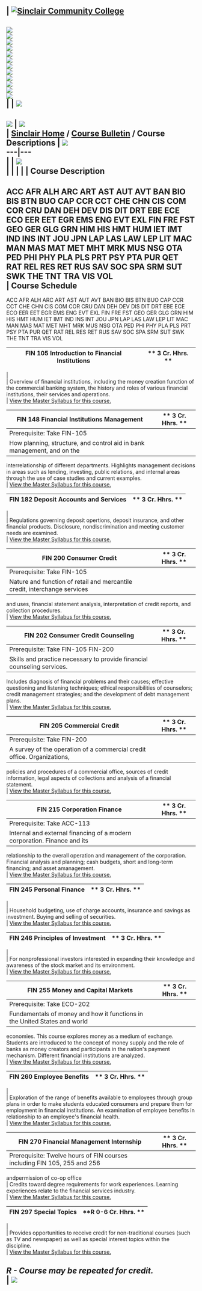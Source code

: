 | [![Sinclair Community College](graphics/00.gif)](http://www.sinclair.edu)  
---  
[![](graphics/01A.gif)](http://www.sinclair.edu/welcome.htm)  
[![](graphics/02A.gif)](http://www.sinclair.edu/information/)  
[![](graphics/03A.gif)](http://www.sinclair.edu/information.html)  
[![](graphics/04A.gif)](http://www.sinclair.edu/departments/admissions/)  
[![](graphics/05A.gif)](http://www.sinclair.edu/distance/)  
[![](graphics/06A.gif)](http://www.sinclair.edu/stuservices.html)  
[![](graphics/07A.gif)](http://www.sinclair.edu/divisions/)  
[![](graphics/08A.gif)](http://www.sinclair.edu/departments/)  
[![](graphics/09A.gif)](http://www.sinclair.edu/contact.html)  
[![](graphics/10A.gif)](http://www.sinclair.edu/search.html)  
[![](graphics/11a.gif)](http://www.sinclair.edu)  
![](graphics/11b.gif)  
|  | ![](graphics2/bar.gif)  
---  
![](graphics2/descriptions_title.jpg) | ![](graphics2/header2.gif)  
|  [Sinclair Home](http://www.sinclair.edu) / [Course Bulletin](index.cfm) /
Course Descriptions  | ![](graphics2/arc1.gif)  
---|---  
  |   | ![](graphics2/arc2.gif)  
|   |  |  |  | **Course Description**  
---  
ACC AFR ALH ARC ART AST AUT AVT BAN BIO BIS BTN BUO CAP CCR CCT CHE CHN CIS
COM COR CRU DAN DEH DEV DIS DIT DRT EBE ECE ECO EER EET EGR EMS ENG EVT EXL
FIN FRE FST GEO GER GLG GRN HIM HIS HMT HUM IET IMT IND INS INT JOU JPN LAP
LAS LAW LEP LIT MAC MAN MAS MAT MET MHT MRK MUS NSG OTA PED PHI PHY PLA PLS
PRT PSY PTA PUR QET RAT REL RES RET RUS SAV SOC SPA SRM SUT SWK THE TNT TRA
VIS VOL  
| **Course Schedule**  
---  
ACC AFR ALH ARC ART AST AUT AVT BAN BIO BIS BTN BUO CAP CCR CCT CHE CHN CIS
COM COR CRU DAN DEH DEV DIS DIT DRT EBE ECE ECO EER EET EGR EMS ENG EVT EXL
FIN FRE FST GEO GER GLG GRN HIM HIS HMT HUM IET IMT IND INS INT JOU JPN LAP
LAS LAW LEP LIT MAC MAN MAS MAT MET MHT MRK MUS NSG OTA PED PHI PHY PLA PLS
PRT PSY PTA PUR QET RAT REL RES RET RUS SAV SOC SPA SRM SUT SWK THE TNT TRA
VIS VOL  
  
|  **FIN  105 Introduction to Financial Institutions** |  **    3 Cr. Hhrs. **  
---|---  
  |  
  |  Overview of financial institutions, including the money creation function
of the commercial banking system, the history and roles of various financial
institutions, their services and operations.  
  |  [View the Master Syllabus for this
course.](http://dynamic.sinclair.edu/MasterSyllabi/FIN105.rtf)  
  
|  **FIN  148 Financial Institutions Management** |  **    3 Cr. Hhrs. **  
---|---  
  |  Prerequisite: Take FIN-105  
  |  How planning, structure, and control aid in bank management, and on the
interrelationship of different departments. Highlights management decisions in
areas such as lending, investing, public relations, and internal areas through
the use of case studies and current examples.  
  |  [View the Master Syllabus for this
course.](http://dynamic.sinclair.edu/MasterSyllabi/FIN148.rtf)  
  
|  **FIN  182 Deposit Accounts and Services** |  **    3 Cr. Hhrs. **  
---|---  
  |  
  |  Regulations governing deposit opertions, deposit insurance, and other
financial products. Disclosure, nondiscrimination and meeting customer needs
are examined.  
  |  [View the Master Syllabus for this
course.](http://dynamic.sinclair.edu/MasterSyllabi/FIN182.rtf)  
  
|  **FIN  200 Consumer Credit** |  **    3 Cr. Hhrs. **  
---|---  
  |  Prerequisite: Take FIN-105  
  |  Nature and function of retail and mercantile credit, interchange services
and uses, financial statement analysis, interpretation of credit reports, and
collection procedures.  
  |  [View the Master Syllabus for this
course.](http://dynamic.sinclair.edu/MasterSyllabi/FIN200.rtf)  
  
|  **FIN  202 Consumer Credit Counseling** |  **    3 Cr. Hhrs. **  
---|---  
  |  Prerequisite: Take FIN-105 FIN-200  
  |  Skills and practice necessary to provide financial counseling services.
Includes diagnosis of financial problems and their causes; effective
questioning and listening techniques; ethical responsibilities of counselors;
credit management strategies; and the development of debt management plans.  
  |  [View the Master Syllabus for this
course.](http://dynamic.sinclair.edu/MasterSyllabi/FIN202.rtf)  
  
|  **FIN  205 Commercial Credit** |  **    3 Cr. Hhrs. **  
---|---  
  |  Prerequisite: Take FIN-200  
  |  A survey of the operation of a commercial credit office. Organizations,
policies and procedures of a commercial office, sources of credit information,
legal aspects of collections and analysis of a financial statement.  
  |  [View the Master Syllabus for this
course.](http://dynamic.sinclair.edu/MasterSyllabi/FIN205.rtf)  
  
|  **FIN  215 Corporation Finance** |  **    3 Cr. Hhrs. **  
---|---  
  |  Prerequisite: Take ACC-113  
  |  Internal and external financing of a modern corporation. Finance and its
relationship to the overall operation and management of the corporation.
Financial analysis and planning; cash budgets, short and long-term financing;
and asset amanagement.  
  |  [View the Master Syllabus for this
course.](http://dynamic.sinclair.edu/MasterSyllabi/FIN215.rtf)  
  
|  **FIN  245 Personal Finance** |  **    3 Cr. Hhrs. **  
---|---  
  |  
  |  Household budgeting, use of charge accounts, insurance and savings as
investment. Buying and selling of securities.  
  |  [View the Master Syllabus for this
course.](http://dynamic.sinclair.edu/MasterSyllabi/FIN245.rtf)  
  
|  **FIN  246 Principles of Investment** |  **    3 Cr. Hhrs. **  
---|---  
  |  
  |  For nonprofessional investors interested in expanding their knowledge and
awareness of the stock market and its environment.  
  |  [View the Master Syllabus for this
course.](http://dynamic.sinclair.edu/MasterSyllabi/FIN246.rtf)  
  
|  **FIN  255 Money and Capital Markets** |  **    3 Cr. Hhrs. **  
---|---  
  |  Prerequisite: Take ECO-202  
  |  Fundamentals of money and how it functions in the United States and world
economies. This course explores money as a medium of exchange. Students are
introduced to the concept of money supply and the role of banks as money
creators and participants in the nation's payment mechanism. Different
financial institutions are analyzed.  
  |  [View the Master Syllabus for this
course.](http://dynamic.sinclair.edu/MasterSyllabi/FIN255.rtf)  
  
|  **FIN  260 Employee Benefits** |  **    3 Cr. Hhrs. **  
---|---  
  |  
  |  Exploration of the range of benefits available to employees through group
plans in order to make students educated consumers and prepare them for
employment in financial institutions. An examination of employee benefits in
relationship to an employee's financial health.  
  |  [View the Master Syllabus for this
course.](http://dynamic.sinclair.edu/MasterSyllabi/FIN260.rtf)  
  
|  **FIN  270 Financial Management Internship** |  **    3 Cr. Hhrs. **  
---|---  
  |  Prerequisite: Twelve hours of FIN courses including FIN 105, 255 and 256
andpermission of co-op office  
  |  Credits toward degree requirements for work experiences. Learning
experiences relate to the financial services industry.  
  |  [View the Master Syllabus for this
course.](http://dynamic.sinclair.edu/MasterSyllabi/FIN270.rtf)  
  
|  **FIN  297 Special Topics** |  **R    0-6 Cr. Hhrs. **  
---|---  
  |  
  |  Provides opportunities to receive credit for non-traditional courses
(such as TV and newspaper) as well as special interest topics within the
discipline.  
  |  [View the Master Syllabus for this
course.](http://dynamic.sinclair.edu/MasterSyllabi/FIN297.rtf)  
  
_**R** \- Course may be repeated for credit._  
| ![](graphics2/rightbar.gif)  
---

